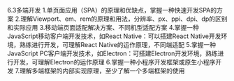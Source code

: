 6.3多端开发
1.单页面应用（SPA）的原理和优缺点，掌握一种快速开发SPA的方案
2.理解Viewport、em、rem的原理和用法，分辨率、px、ppi、dpi、dp的区别和实际应用
3.移动端页面适配解决方案、不同机型适配方案
4.掌握一种JavaScript移动客户端开发技术，如React Native：可以搭建React Native开发环境，熟练进行开发，可理解React Native的运作原理，不同端适配
5.掌握一种JavaScript PC客户端开发技术，如Electron：可搭建Electron开发环境，熟练进行开发，可理解Electron的运作原理
6.掌握一种小程序开发框架或原生小程序开发
7.理解多端框架的内部实现原理，至少了解一个多端框架的使用
